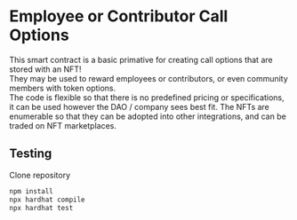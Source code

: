 # Employee or Contributor Call Options

This smart contract is a basic primative for creating call options that are stored with an NFT!  
They may be used to reward employees or contributors, or even community members with token options.  
The code is flexible so that there is no predefined pricing or specifications, it can be used however the DAO / company sees best fit. 
The NFTs are enumerable so that they can be adopted into other integrations, and can be traded on NFT marketplaces. 

## Testing
Clone repository

``` bash
npm install
npx hardhat compile
npx hardhat test
```
